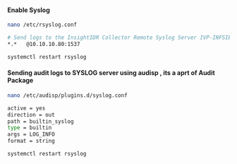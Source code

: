 #### Enable Syslog 

```sh
nano /etc/rsyslog.conf
```
```sh
# Send logs to the InsightIDR Collector Remote Syslog Server IVP-INFSIEM-01
*.*   @10.10.10.80:1537
```
```sh
systemctl restart rsyslog
```

#### Sending audit logs to SYSLOG server using audisp , its a aprt of Audit Package

```sh
nano /etc/audisp/plugins.d/syslog.conf
```
```sh
active = yes
direction = out
path = builtin_syslog
type = builtin
args = LOG_INFO
format = string
```
```sh
systemctl restart rsyslog
```

